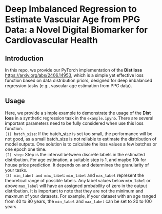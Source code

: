 # Deep Imbalanced Regression to Estimate Vascular Age from PPG Data: a Novel Digital Biomarker for Cardiovascular Health
## Introduction
In this repo, we provide our PyTorch implementation of the **Dist loss** <https://arxiv.org/abs/2406.14953>, which is a simple yet effective loss function based on data distribution priors, designed for deep imbalanced regression tasks (e.g., vascular age estimation from PPG data).  
## Usage
Here, we provide a simple example to demonstrate the usage of the **Dist loss** in a synthetic regression task in the `example.ipynb`. There are several important parameters need to be fully considered when use this loss function.  
`(1) batch_size`: If the batch_size is set too small, the performance will be not good, as a small batch_size is not reliable to estimate the distribution of model outputs. One solution is to calculate the loss values a few batches or one epoch one time.  
`(2) step`: Step is the interval between discrete labels in the estimated distribution. For age estimation, a suitable step is 1, and maybe 10k for house price prediction. It depends on and determines the granularity of your tasks.  
`(3) min_label and max_label`: `min_label` and `max_label` represent the theoretical range of possible labels. Any label values below `min_label` or above `max_label` will have an assigned probability of zero in the output distribution. It is important to note that they are not the minimum and maxmum of your datasets. For example, if your dataset with an age ranged from 40 to 80 years, the `min_label` and `max_label` can be set to 20 to 100 years.

